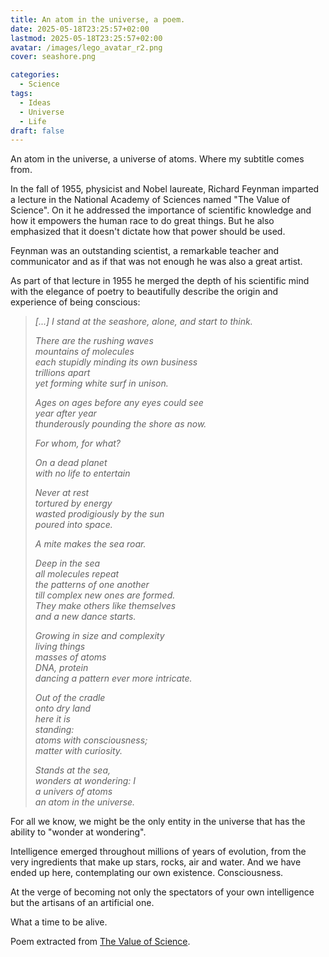 ```yaml
---
title: An atom in the universe, a poem.
date: 2025-05-18T23:25:57+02:00
lastmod: 2025-05-18T23:25:57+02:00
avatar: /images/lego_avatar_r2.png
cover: seashore.png

categories:
  - Science
tags:
  - Ideas
  - Universe
  - Life
draft: false
---
```


An atom in the universe, a universe of atoms. Where my subtitle comes from.

<!--more-->

In the fall of 1955, physicist and Nobel laureate, Richard Feynman imparted a lecture in the National Academy of Sciences named "The Value of Science". On it he addressed the importance of scientific knowledge and how it empowers the human race to do great things. But he also emphasized that it doesn't dictate how that power should be used.

Feynman was an outstanding scientist, a remarkable teacher and communicator and as if that was not enough he was also a great artist. 

As part of that lecture in 1955 he merged the depth of his scientific mind with the elegance of poetry to beautifully describe the origin and experience of being conscious:

> _[...] I stand at the seashore, alone, and start to think._
>
> _There are the rushing waves_ \
> _mountains of molecules_ \
> _each stupidly minding its own business_ \
> _trillions apart_ \
> _yet forming white surf in unison._
> 
> _Ages on ages before any eyes could see_ \
> _year after year_ \
> _thunderously pounding the shore as now._ 
> 
> _For whom, for what?_
> 
> _On a dead planet_ \
> _with no life to entertain_
> 
> _Never at rest_ \
> _tortured by energy_ \
> _wasted prodigiously by the sun_ \
> _poured into space._
> 
> _A mite makes the sea roar._
> 
> _Deep in the sea_ \
> _all molecules repeat_ \
> _the patterns of one another_ \
> _till complex new ones are formed._ \
> _They make others like themselves_ \
> _and a new dance starts._
> 
> _Growing in size and complexity_ \
> _living things_ \
> _masses of atoms_ \
> _DNA, protein_ \
> _dancing a pattern ever more intricate._
> 
> _Out of the cradle_ \
> _onto dry land_ \
> _here it is_ \
> _standing:_ \
> _atoms with consciousness;_ \
> _matter with curiosity._
> 
> _Stands at the sea,_ \
> _wonders at wondering: I_ \
> _a univers of atoms_ \
> _an atom in the universe._

For all we know, we might be the only entity in the universe that has the ability to "wonder at wondering".

Intelligence emerged throughout millions of years of evolution, from the very ingredients that make up stars, rocks, air and water. And we have ended up here, contemplating our own existence. Consciousness. 

At the verge of becoming not only the spectators of your own intelligence but the artisans of an artificial one.

What a time to be alive.

Poem extracted from [The Value of Science](https://archive.org/details/feynman_201604/mode/2up).
